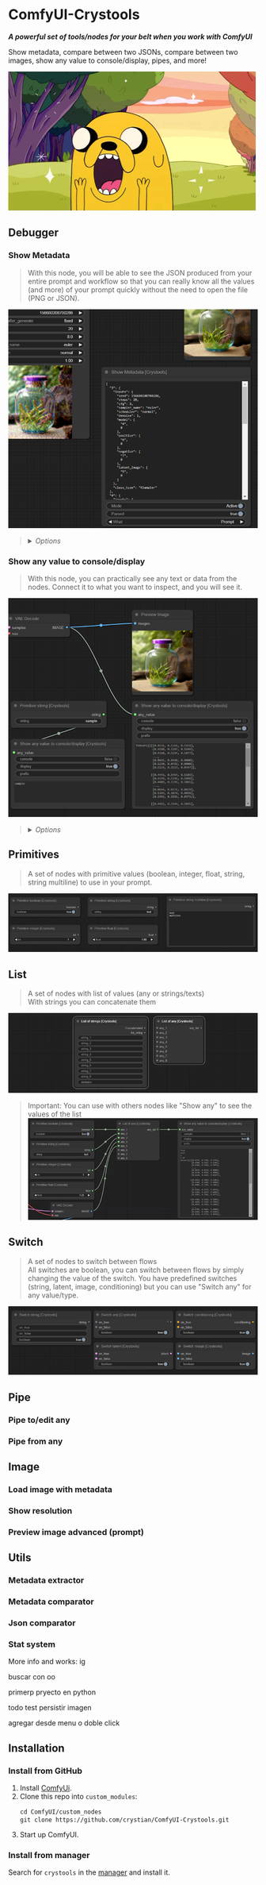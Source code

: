 # ComfyUI-Crystools

**_A powerful set of tools/nodes for your belt when you work with ComfyUI_**

Show metadata, compare between two JSONs, compare between two images, show any value to console/display, pipes, and more!

![Show metadata](./docs/jake.gif)

## Debugger
### Show Metadata

> With this node, you will be able to see the JSON produced from your entire prompt and workflow so that you can really know all the values (and more) of your prompt quickly without the need to open the file (PNG or JSON).

![Show metadata](./docs/show-metadata.png)

><details>
>  <summary><i>Options</i></summary>
>
>  - Active: Enable/disable the node  
>  - Parsed: Show the parsed JSON or plain text  
>  - What: Show the prompt or workflow (prompt are values to produce the image, and workflow is the entire workflow of ComfyUI)
></details>

### Show any value to console/display

> With this node, you can practically see any text or data from the nodes. Connect it to what you want to inspect, and you will see it.

![Show any](./docs/show-any.png)

><details>
>  <summary><i>Options</i></summary>
>
>  - Console: Enable/disable write to console  
>  - Display: Enable/disable write on this node  
>  - Prefix: Prefix to console
></details>


## Primitives
> A set of nodes with primitive values (boolean, integer, float, string, string multiline) to use in your prompt.

![Primitives](./docs/primitives.png)


## List
> A set of nodes with list of values (any or strings/texts)  
> With strings you can concatenate them  

![Lists](./docs/lists.png)

> Important: You can use with others nodes like "Show any" to see the values of the list
![Lists](./docs/lists-any.png)

## Switch
> A set of nodes to switch between flows  
> All switches are boolean, you can switch between flows by simply changing the value of the switch.
> You have predefined switches (string, latent, image, conditioning) but you can use "Switch any" for any value/type.

![Switches](./docs/switches.png)


## Pipe
### Pipe to/edit any
### Pipe from any

## Image
### Load image with metadata
### Show resolution
### Preview image advanced (prompt)

## Utils
### Metadata extractor
### Metadata comparator
### Json comparator
### Stat system

More info and works:
ig

buscar con oo

primerp pryecto en python

todo
test
persistir imagen

agregar desde menu o doble click

## Installation



### Install from GitHub
1. Install [ComfyUi](https://github.com/comfyanonymous/ComfyUI).
2. Clone this repo into `custom_modules`:
    ```
    cd ComfyUI/custom_nodes
    git clone https://github.com/crystian/ComfyUI-Crystools.git
    ```
3. Start up ComfyUI.

### Install from manager

Search for `crystools` in the [manager](https://github.com/ltdrdata/ComfyUI-Manager.git) and install it.



